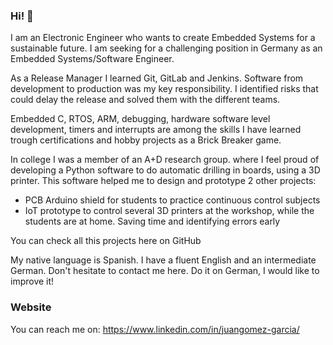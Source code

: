 ### Hi! 👋

I am an Electronic Engineer who wants to create Embedded Systems for a sustainable future. I am seeking for a challenging position in Germany as an Embedded Systems/Software Engineer.

As a Release Manager I learned Git, GitLab and Jenkins. Software from development to production was my key responsibility. I identified risks that could delay the release and solved them with the different teams.

Embedded C, RTOS, ARM, debugging, hardware software level development, timers and interrupts are among the skills I have learned trough certifications and hobby projects as a Brick Breaker game.

In college I was a member of an A+D research group. where I feel proud of developing a Python software to do automatic drilling in boards, using a 3D printer. This software helped me to design and prototype 2 other projects:

- PCB Arduino shield for students to practice continuous control subjects
- IoT prototype to control several 3D printers at the workshop, while the students are at home. Saving time and identifying errors early

You can check all this projects here on GitHub

My native language is Spanish. I have a fluent English and an intermediate German. Don't hesitate to contact me here. Do it on German, I would like to improve it! 

### Website
You can reach me on:
https://www.linkedin.com/in/juangomez-garcia/

